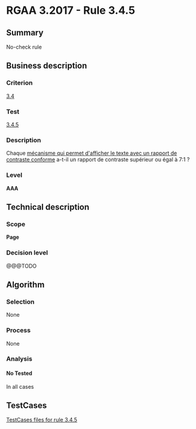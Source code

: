 # RGAA 3.2017 - Rule 3.4.5

## Summary
No-check rule


## Business description

### Criterion
[3.4](http://references.modernisation.gouv.fr/rgaa-accessibilite/criteres.html#crit-3-4)

### Test
[3.4.5](http://references.modernisation.gouv.fr/rgaa-accessibilite/criteres.html#test-3-4-5)

### Description
<div lang="fr">Chaque <a href="http://references.modernisation.gouv.fr/rgaa-accessibilite/glossaire.html#mcanisme-contraste">m&#xE9;canisme qui permet d'afficher le texte avec un rapport de contraste conforme</a> a-t-il un rapport de contraste sup&#xE9;rieur ou &#xE9;gal &#xE0; 7:1&nbsp;?</div>

### Level
**AAA**


## Technical description

### Scope
**Page**

### Decision level
@@@TODO


## Algorithm

### Selection
None

### Process
None

### Analysis

#### No Tested
In all cases


##  TestCases

[TestCases files for rule 3.4.5](https://github.com/Asqatasun/Asqatasun/tree/develop/rules/rules-rgaa3.2017/src/test/resources/testcases/rgaa32017/Rgaa32017Rule030405/)


